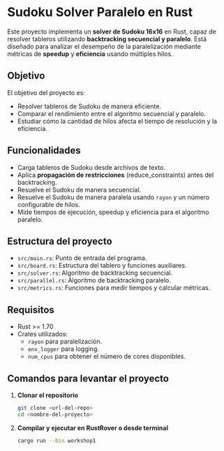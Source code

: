 # Sudoku Solver Paralelo en Rust

Este proyecto implementa un **solver de Sudoku 16x16** en Rust, capaz de resolver tableros utilizando **backtracking secuencial y paralelo**. Está diseñado para analizar el desempeño de la paralelización mediante métricas de **speedup** y **eficiencia** usando múltiples hilos.

## Objetivo

El objetivo del proyecto es:

- Resolver tableros de Sudoku de manera eficiente.
- Comparar el rendimiento entre el algoritmo secuencial y paralelo.
- Estudiar cómo la cantidad de hilos afecta el tiempo de resolución y la eficiencia.

## Funcionalidades

- Carga tableros de Sudoku desde archivos de texto.
- Aplica **propagación de restricciones** (reduce_constraints) antes del backtracking.
- Resuelve el Sudoku de manera secuencial.
- Resuelve el Sudoku de manera paralela usando `rayon` y un número configurable de hilos.
- Mide tiempos de ejecución, speedup y eficiencia para el algoritmo paralelo.

## Estructura del proyecto

- `src/main.rs`: Punto de entrada del programa.
- `src/board.rs`: Estructura del tablero y funciones auxiliares.
- `src/solver.rs`: Algoritmo de backtracking secuencial.
- `src/parallel.rs`: Algoritmo de backtracking paralelo.
- `src/metrics.rs`: Funciones para medir tiempos y calcular métricas.

## Requisitos

- Rust >= 1.70
- Crates utilizados:
  - `rayon` para paralelización.
  - `env_logger` para logging.
  - `num_cpus` para obtener el número de cores disponibles.

## Comandos para levantar el proyecto

1. **Clonar el repositorio**
   ```bash
   git clone <url-del-repo>
   cd <nombre-del-proyecto>
2. **Compilar y ejecutar en RustRover o desde terminal**
   ```bash
   cargo run --bin workshop1

